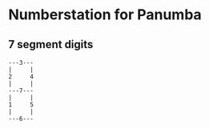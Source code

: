 # Numberstation for Panumba


## 7 segment digits

```
---3---
|     |
2     4
|     |
---7---
|     |
1     5
|     |
---6---
```
